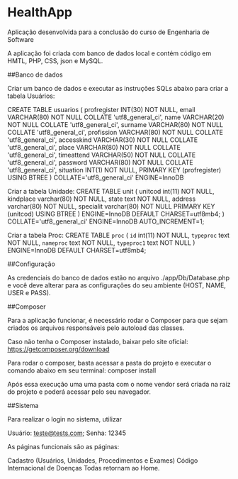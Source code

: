 # HealthApp
Aplicação desenvolvida para a conclusão do curso de Engenharia de Software


A aplicação foi criada com banco de dados local e contém código em HMTL, PHP, CSS, json e MySQL.

##Banco de dados

Criar um banco de dados e executar as instruções SQLs abaixo para criar a tabela Usuários:

CREATE TABLE usuarios ( profregister INT(30) NOT NULL, 
email VARCHAR(80) NOT NULL COLLATE 'utf8_general_ci', 
name VARCHAR(20) NOT NULL COLLATE 'utf8_general_ci', 
surname VARCHAR(80) NOT NULL COLLATE 'utf8_general_ci', 
profission VARCHAR(80) NOT NULL COLLATE 'utf8_general_ci', 
accesskind VARCHAR(30) NOT NULL COLLATE 'utf8_general_ci', 
place VARCHAR(80) NOT NULL COLLATE 'utf8_general_ci', 
timeattend VARCHAR(50) NOT NULL COLLATE 'utf8_general_ci', 
password VARCHAR(80) NOT NULL COLLATE 'utf8_general_ci', 
situation INT(1) NOT NULL, PRIMARY KEY (profregister) USING BTREE ) COLLATE='utf8_general_ci' ENGINE=InnoDB

Criar  a tabela Unidade:
CREATE TABLE unit ( unitcod int(11) NOT NULL, 
kindplace varchar(80) NOT NULL, 
state text NOT NULL, 
address varchar(80) NOT NULL,
specialit varchar(80) NOT NULL PRIMARY KEY (unitcod) USING BTREE ) ENGINE=InnoDB DEFAULT CHARSET=utf8mb4;
) COLLATE='utf8_general_ci' ENGINE=InnoDB AUTO_INCREMENT=1;


Criar a tabela Proc:
CREATE TABLE `proc` (
  `id` int(11) NOT NULL,
  `typeproc` text NOT NULL,
  `nameproc` text NOT NULL,
  `typeproc1` text NOT NULL
) ENGINE=InnoDB DEFAULT CHARSET=utf8mb4;

##Configuração

As credenciais do banco de dados estão no arquivo ./app/Db/Database.php e você deve alterar para as configurações do seu ambiente (HOST, NAME, USER e PASS).

##Composer

Para a aplicação funcionar, é necessário rodar o Composer para que sejam criados os arquivos responsáveis pelo autoload das classes.

Caso não tenha o Composer instalado, baixar pelo site oficial: https://getcomposer.org/download

Para rodar o composer, basta acessar a pasta do projeto e executar o comando abaixo em seu terminal:
 composer install

Após essa execução uma uma pasta com o nome vendor será criada na raiz do projeto e poderá acessar pelo seu navegador.

##Sistema

Para realizar o login no sistema, utilizar

Usuário: teste@tests.com; Senha: 12345

As páginas funcionais são as páginas:

Cadastro (Usuários, Unidades, Procedimentos e Exames) Código Internacional de Doenças
Todas retornam ao Home.



